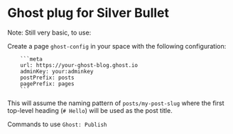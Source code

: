 # Ghost plug for Silver Bullet

Note: Still very basic, to use:

Create a page `ghost-config` in your space with the following configuration:

        ```meta
        url: https://your-ghost-blog.ghost.io
        adminKey: your:adminkey
        postPrefix: posts
        pagePrefix: pages
        ```

This will assume the naming pattern of `posts/my-post-slug` where the first top-level heading (`# Hello`) will be used as the post title.

Commands to use `Ghost: Publish`